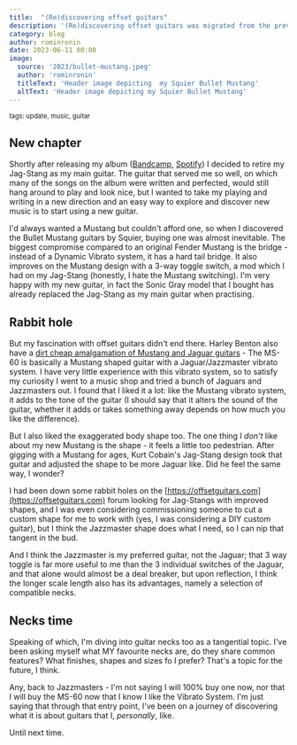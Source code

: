 ```yaml
---
title:  "(Re)discovering offset guitars"
description: '(Re)discovering offset guitars was migrated from the previous website'
category: blog
author: rominronin
date: 2023-06-11 00:00
image:
  source: '2023/bullet-mustang.jpeg'
  author: 'rominronin'
  titleText: 'Header image depicting  my Squier Bullet Mustang'
  altText: 'Header image depicting my Squier Bullet Mustang'
---
```

<sub>tags: update, music, guitar</sub>
## New chapter
Shortly after releasing my album ([Bandcamp](https://breakdown.bandcamp.com), [Spotify](https://open.spotify.com/album/6gAnmY8fi5fAIW1XwG61VS)) I decided to retire my Jag-Stang as my main guitar. The guitar that served me so well, on which many of the songs on the album were written and perfected, would still hang around to play and look nice, but I wanted to take my playing and writing in a new direction and an easy way to explore and discover new music is to start using a new guitar.

I'd always wanted a Mustang but couldn't afford one, so when I discovered the Bullet Mustang guitars by Squier, buying one was almost inevitable. The biggest compromise compared to an original Fender Mustang is the bridge - instead of a Dynamic Vibrato system, it has a hard tail bridge. It also improves on the Mustang design with a 3-way toggle switch, a mod which I had on my Jag-Stang (honestly, I hate the Mustang switching). I'm very happy with my new guitar, in fact the Sonic Gray model that I bought has already replaced the Jag-Stang as my main guitar when practising.

## Rabbit hole
But my fascination with offset guitars didn't end there. Harley Benton also have a [dirt cheap amalgamation of Mustang and Jaguar guitars](https://www.thomann.de/intl/harley_benton_ms_60_vw_ltd_edition.htm) - The MS-60 is basically a Mustang shaped guitar with a Jaguar/Jazzmaster vibrato system. I have very little experience with this vibrato system, so to satisfy my curiosity I went to a music shop and tried a bunch of Jaguars and Jazzmasters out. I found that I liked it a lot: like the Mustang vibrato system, it adds to the tone of the guitar (I should say that it alters the sound of the guitar, whether it adds or takes something away depends on how much you like the difference).

But I also liked the exaggerated body shape too. The one thing I *don't* like about my new Mustang is the shape - it feels a little too pedestrian. After gigging with a Mustang for ages, Kurt Cobain's Jag-Stang design took that guitar and adjusted the shape to be more Jaguar like. Did he feel the same way, I wonder?

I had been down some rabbit holes on the [https://offsetguitars.com](https://offsetguitars.com) forum looking for Jag-Stangs with improved shapes, and I was even considering commissioning someone to cut a custom shape for me to work with (yes, I was considering a DIY custom guitar), but I think the Jazzmaster shape does what I need, so I can nip that tangent in the bud.

And I think the Jazzmaster is my preferred guitar, not the Jaguar; that 3 way toggle is far more useful to me than the 3 individual switches of the Jaguar, and that alone would almost be a deal breaker, but upon reflection, I think the longer scale length also has its advantages, namely a selection of compatible necks.

## Necks time
Speaking of which, I'm diving into guitar necks too as a tangential topic. I've been asking myself what MY favourite necks are, do they share common features? What finishes, shapes and sizes fo I prefer? That's a topic for the future, I think.

Any, back to Jazzmasters - I'm not saying I will 100% buy one now, nor that I will buy the MS-60 now that I know I like the Vibrato System. I'm just saying that through that entry point, I've been on a journey of discovering what it is about guitars that I, *personally*, like.

Until next time.